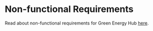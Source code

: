 # Non-functional Requirements

Read about non-functional requirements for Green Energy Hub [here](https://github.com/Energinet-DataHub/green-energy-hub/blob/main/docs/non-functional-requirements.md).
